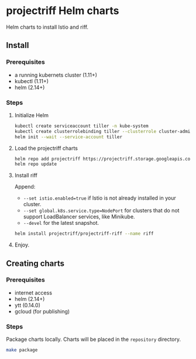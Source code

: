 # projectriff Helm charts

Helm charts to install Istio and riff.

## Install

### Prerequisites

- a running kubernets cluster (1.11+)
- kubectl (1.11+)
- helm (2.14+)

### Steps

1. Initialize Helm

   ```sh
   kubectl create serviceaccount tiller -n kube-system
   kubectl create clusterrolebinding tiller --clusterrole cluster-admin --serviceaccount kube-system:tiller
   helm init --wait --service-account tiller
   ```

1. Load the projectriff charts

   ```sh
   helm repo add projectriff https://projectriff.storage.googleapis.com/charts/releases
   helm repo update
   ```

1. Install riff

   Append:

   - `--set istio.enabled=true` if Istio is not already installed in your cluster.
   - `--set global.k8s.service.type=NodePort` for clusters that do not support LoadBalancer services, like Minikube.
   - `--devel` for the latest snapshot.

   ```sh
   helm install projectriff/projectriff-riff --name riff
   ```

1. Enjoy.

## Creating charts

### Prerequisites

- internet access
- helm (2.14+)
- ytt (0.14.0)
- gcloud (for publishing)

### Steps

Package charts locally. Charts will be placed in the `repository` directory.

```sh
make package
```
